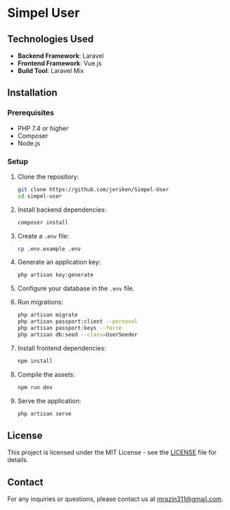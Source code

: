 # Simpel User

## Technologies Used

- **Backend Framework**: Laravel
- **Frontend Framework**: Vue.js
- **Build Tool**: Laravel Mix

## Installation

### Prerequisites

- PHP 7.4 or higher
- Composer
- Node.js

### Setup

1. Clone the repository:
    ```bash
    git clone https://github.com/jeriken/Simpel-User
    cd simpel-user
    ```

2. Install backend dependencies:
    ```bash
    composer install
    ```

3. Create a `.env` file:
    ```bash
    cp .env.example .env
    ```

4. Generate an application key:
    ```bash
    php artisan key:generate
    ```

5. Configure your database in the `.env` file.

6. Run migrations:
    ```bash
    php artisan migrate
    php artisan passport:client --personal
    php artisan passport:keys --force
    php artisan db:seed --class=UserSeeder
    ```

7. Install frontend dependencies:
    ```bash
    npm install
    ```

8. Compile the assets:
    ```bash
    npm run dev
    ```

9. Serve the application:
    ```bash
    php artisan serve
    ```

## License

This project is licensed under the MIT License - see the [LICENSE](LICENSE) file for details.

## Contact

For any inquiries or questions, please contact us at [mrazin311@gmail.com](mailto:mrazin311@gmail.com).